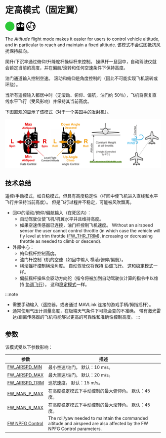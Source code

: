 # 定高模式（固定翼）

[<img src="../../assets/site/difficulty_easy.png" title="易于飞行" width="30px" />](../getting_started/flight_modes.md#key_difficulty)&nbsp;[<img src="../../assets/site/remote_control.svg" title="需要手动或遥控控制" width="30px" />](../getting_started/flight_modes.md#key_manual)&nbsp;[<img src="../../assets/site/altitude_icon.svg" title="所需高度（例如巴罗、测距仪）" width="30px" />](../getting_started/flight_modes.md#altitude_only)

The *Altitude* flight mode makes it easier for users to control vehicle altitude, and in particular to reach and maintain a fixed altitude. 该模式不会试图抵抗风扰保持航向。

爬升/下沉率通过俯仰/升降舵杆操纵杆来控制。 操纵杆一旦回中，自动驾驶仪就会锁定当前的高度，并在偏航/滚转和任何空速条件下保持高度。

油门通道输入控制空速。  滚动和俯仰是角度控制的（因此不可能实现飞机滚转或环绕）。

当所有遥控输入都居中时（无滚动、俯仰、偏航，油门约 50％），飞机将恢复直线水平飞行（受风影响）并保持其当前高度。

下图直观的显示了该模式（对于一个[美国手的发射机](../getting_started/rc_transmitter_receiver.md#transmitter_modes)）。

![固定翼高度控制](../../assets/flight_modes/altitude_control_mode_fw.png)

## 技术总结

遥控/手动模式，如自稳模式，但具有高度稳定性（杆回中使飞机进入直线和水平飞行并保持当前高度）。 但是飞行过程并不稳定，可能被风吹飘离。

* 回中的滚动/俯仰/偏航输入（在死区内）：
  * 自动驾驶仪使飞机/机翼水平并且维持高度。
  * 如果空速传感器已连接，油门杆控制飞机速度。 Without an airspeed sensor the user cannot control throttle (in which case the vehicle will fly level at trim throttle ([FW_THR_TRIM](../advanced_config/parameter_reference.md#FW_THR_TRIM)), increasing or decreasing throttle as needed to climb or descend).
* 外部中心：
  * 俯仰摇杆控制高度。
  * 油门杆控制飞机的空速（如回中输入 横滚/俯仰/偏航）。
  * 横滚摇杆控制横滚角度。 自动驾驶仪将保持 [协调飞行](https://en.wikipedia.org/wiki/Coordinated_flight)。 这和[稳定模式](../flight_modes/stabilized_fw.md)一样。
  * 偏航摇杆操纵会驱动方向舵（指令将被加到自动驾驶仪计算的指令中以维持 [协调飞行](https://en.wikipedia.org/wiki/Coordinated_flight)）。 这和[稳定模式](../flight_modes/stabilized_fw.md)一样。

:::note
* 需要手动输入（遥控器，或者通过 MAVLink 连接的游戏手柄/拇指摇杆）。
* 通常使用气压计测量高度，在极端天气条件下可能会变的不准确。 带有激光雷达/距离传感器的飞机将能够以更高的可靠性和准确性控制高度。 :::

## 参数

该模式受以下参数影响：

| 参数                                                                                                    | 描述                                                                                                                       |
| ----------------------------------------------------------------------------------------------------- | ------------------------------------------------------------------------------------------------------------------------ |
| <a id="FW_AIRSPD_MIN"></a>[FW_AIRSPD_MIN](../advanced_config/parameter_reference.md#FW_AIRSPD_MIN)   | 最小空速/油门。 默认：10 m/s。                                                                                                      |
| <a id="FW_AIRSPD_MAX"></a>[FW_AIRSPD_MAX](../advanced_config/parameter_reference.md#FW_AIRSPD_MAX)   | 最大空速/油门。 默认：20 m/s。                                                                                                      |
| <a id="FW_AIRSPD_TRIM"></a>[FW_AIRSPD_TRIM](../advanced_config/parameter_reference.md#FW_AIRSPD_TRIM) | 巡航速度。 默认：15 m/s。                                                                                                         |
| <a id="FW_MAN_P_MAX"></a>[FW_MAN_P_MAX](../advanced_config/parameter_reference.md#FW_MAN_P_MAX)     | 在高度稳定模式下手动控制的最大俯仰角。 默认：45 度。                                                                                             |
| <a id="FW_MAN_R_MAX"></a>[FW_MAN_R_MAX](../advanced_config/parameter_reference.md#FW_MAN_R_MAX)     | 在高度稳定模式下手动控制的最大滚转角。 默认：45 度。                                                                                             |
| <a id="FW_NPFG_CONTROL"></a>[FW NPFG Control](../advanced_config/parameter_reference.md#fw-npfg-control) | The roll/yaw needed to maintain the commanded altitude and airspeed are also affected by the FW NPFG Control parameters. |



<!-- 
FW notes: 
FW position controller is basically 2 independent pieces
* L1 is for navigation - determines the roll and yaw needed to achieve the desired waypoint (or loiter)
* TECS is for speed and height control - determines throttle and elevator position needed to achieve the commanded altitude and airspeed
Overall that gives you an attitude setpoint (roll, pitch, yaw) and throttle which is sent off to the attitude controller
-->
